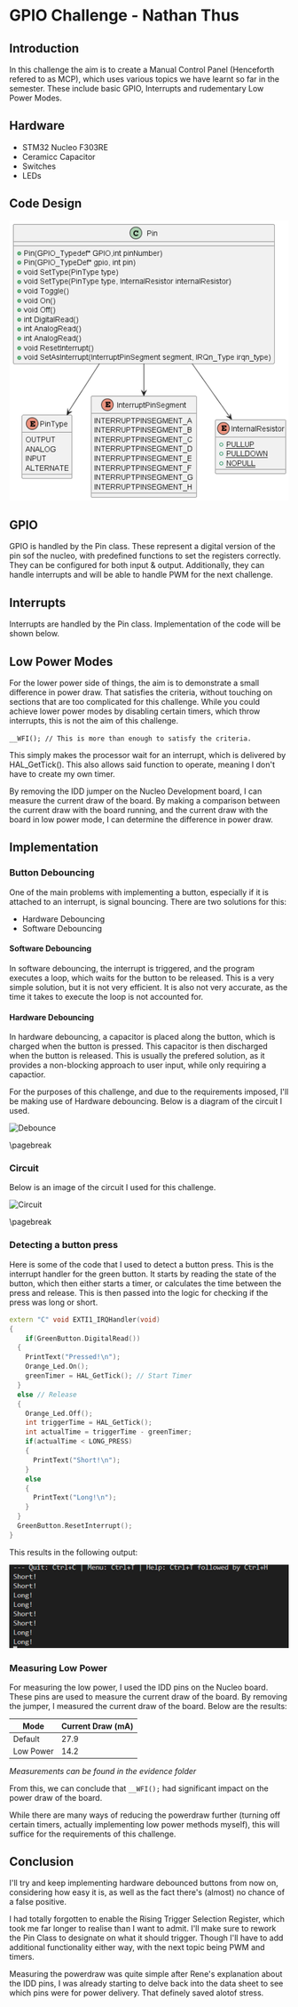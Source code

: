 # GPIO Challenge - Nathan Thus

## Introduction

In this challenge the aim is to create a Manual Control Panel (Henceforth refered to as MCP), which uses various topics we have learnt so far in the semester. These include basic GPIO, Interrupts and rudementary Low Power Modes.

## Hardware

- STM32 Nucleo F303RE
- Ceramicc Capacitor
- Switches
- LEDs
  
## Code Design

![Class Diagram](out/Design/Class%20Diagram.png)

## GPIO

GPIO is handled by the Pin class. These represent a digital version of the pin sof the nucleo, with predefined functions to set the registers correctly. They can be configured for both input & output. Additionally, they can handle interrupts and will be able to handle PWM for the next challenge.

## Interrupts

Interrupts are handled by the Pin class. Implementation of the code will be shown below.

## Low Power Modes

For the lower power side of things, the aim is to demonstrate a small difference in power draw. That satisfies the criteria, without touching on sections that are too complicated for this challenge. While you could achieve lower power modes by disabling certain timers, which throw interrupts, this is not the aim of this challenge.

```__WFI(); // This is more than enough to satisfy the criteria.```

This simply makes the processor wait for an interrupt, which is delivered by HAL_GetTick(). This also allows said function to operate, meaning I don't have to create my own timer.

By removing the IDD jumper on  the Nucleo Development board, I can measure the current draw of the board. By making a comparison between the current draw with the board running, and the current draw with the board in low power mode, I can determine the difference in power draw.

## Implementation

### Button Debouncing

One of the main problems with implementing a button, especially if it is attached to an interrupt, is signal bouncing. There are two solutions for this:

- Hardware Debouncing
- Software Debouncing

#### Software Debouncing

In software debouncing, the interrupt is triggered, and the program executes a loop, which waits for the button to be released. This is a very simple solution, but it is not very efficient. It is also not very accurate, as the time it takes to execute the loop is not accounted for.

#### Hardware Debouncing

In hardware debouncing, a capacitor is placed along the button, which is charged when the button is pressed. This capacitor is then discharged when the button is released. This is usually the prefered solution, as it provides a non-blocking approach to user input, while only requiring a capactior.

For the purposes of this challenge, and due to the requirements imposed, I'll be making use of Hardware debouncing. Below is a diagram of the circuit I used.

![Debounce](out/DebounceSim.gif)

\pagebreak

### Circuit

Below is an image of the circuit I used for this challenge.

![Circuit](Evidence/Circuit.jpg)

\pagebreak

### Detecting a button press

Here is some of the code that I used to detect a button press. This is the interrupt handler for the green button.
It starts by reading the state of the button, which then either starts a timer, or calculates the time between the press and release. This is then passed into the logic for checking if the press was long or short.

```cpp
extern "C" void EXTI1_IRQHandler(void)
{
    if(GreenButton.DigitalRead())
  {
    PrintText("Pressed!\n");
    Orange_Led.On();
    greenTimer = HAL_GetTick(); // Start Timer
  }
  else // Release
  {
    Orange_Led.Off();
    int triggerTime = HAL_GetTick();
    int actualTime = triggerTime - greenTimer;
    if(actualTime < LONG_PRESS)
    {
      PrintText("Short!\n");
    }
    else
    {
      PrintText("Long!\n");
    }
  }
  GreenButton.ResetInterrupt();
}
```

This results in the following output:

!["Terminal Output"](Evidence/UART.png)

### Measuring Low Power

For measuring the low power, I used the IDD pins on the Nucleo board. These pins are used to measure the current draw of the board. By removing the jumper, I measured the current draw of the board. Below are the results:

| Mode | Current Draw (mA) |
| --- | --- |
| Default | 27.9 |
| Low Power | 14.2 |

_Measurements can be found in the evidence folder_

From this, we can conclude that ```__WFI();``` had significant impact on the power draw of the board.

While there are many ways of reducing the powerdraw further (turning off certain timers, actually implementing low power methods myself), this will suffice for the requirements of this challenge.

## Conclusion

I'll try and keep implementing hardware debounced buttons from now on, considering how easy it is, as well as the fact there's (almost) no chance of a false positive.

I had totally forgotten to enable the Rising Trigger Selection Register, which took me far longer to realise than I want to admit. I'll make sure to rework the Pin Class to designate on what it should trigger. Though I'll have to add additional functionality either way, with the next topic being PWM and timers.

Measuring the powerdraw was quite simple after Rene's explanation about the IDD pins, I was already starting to delve back into the data sheet to see which pins were for power delivery. That definely saved alotof stress.
